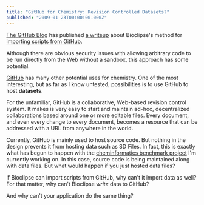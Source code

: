 ```yaml
---
title: "GitHub for Chemistry: Revision Controlled Datasets?"
published: "2009-01-23T00:00:00.000Z"
---
```


[The GitHub Blog](http://github.com/blog/) has published [a writeup](http://github.com/blog/317-scripting-bioclipse) about Bioclipse's method for [importing scripts from GitHub](http://chem-bla-ics.blogspot.com/2009/01/bioclipse-and-gist-integration.html).

Although there are obvious security issues with allowing arbitrary code to be run directly from the Web without a sandbox, this approach has some potential.

[GitHub](http://github.com) has many other potential uses for chemistry. One of the most interesting, but as far as I know untested, possibilities is to use GitHub to host **datasets**.

For the unfamiliar, GitHub is a collaborative, Web-based revision control system. It makes is very easy to start and maintain ad-hoc, decentralized collaborations based around one or more editable files. Every document, and even every change to every document, becomes a resource that can be addressed with a URL from anywhere in the world.

Currently, GitHub is mainly used to host source code. But nothing in the design prevents it from hosting data such as SD Files. In fact, this is exactly what has begun to happen with the [cheminformatics benchmark project](/articles/2009/01/22/mx-performance-comparison-3-substructure-search-in-mx-and-cdk) I'm currently working on. In this case, source code is being maintained along with data files. But what would happen if you just hosted data files?

If Bioclipse can import scripts from GitHub, why can't it import data as well? For that matter, why can't Bioclipse *write* data to GitHub?

And why can't your application do the same thing?
